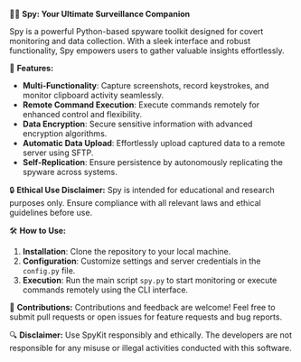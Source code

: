 

🕵️‍♀️ **Spy: Your Ultimate Surveillance Companion**

Spy is a powerful Python-based spyware toolkit designed for covert monitoring and data collection. With a sleek interface and robust functionality, Spy empowers users to gather valuable insights effortlessly.

🚀 **Features:**
- **Multi-Functionality**: Capture screenshots, record keystrokes, and monitor clipboard activity seamlessly.
- **Remote Command Execution**: Execute commands remotely for enhanced control and flexibility.
- **Data Encryption**: Secure sensitive information with advanced encryption algorithms.
- **Automatic Data Upload**: Effortlessly upload captured data to a remote server using SFTP.
- **Self-Replication**: Ensure persistence by autonomously replicating the spyware across systems.

🔒 **Ethical Use Disclaimer:** Spy is intended for educational and research purposes only. Ensure compliance with all relevant laws and ethical guidelines before use.

🛠️ **How to Use:**
1. **Installation**: Clone the repository to your local machine.
2. **Configuration**: Customize settings and server credentials in the `config.py` file.
3. **Execution**: Run the main script `spy.py` to start monitoring or execute commands remotely using the CLI interface.

📝 **Contributions:** Contributions and feedback are welcome! Feel free to submit pull requests or open issues for feature requests and bug reports.

🔍 **Disclaimer:** Use SpyKit responsibly and ethically. The developers are not responsible for any misuse or illegal activities conducted with this software.
